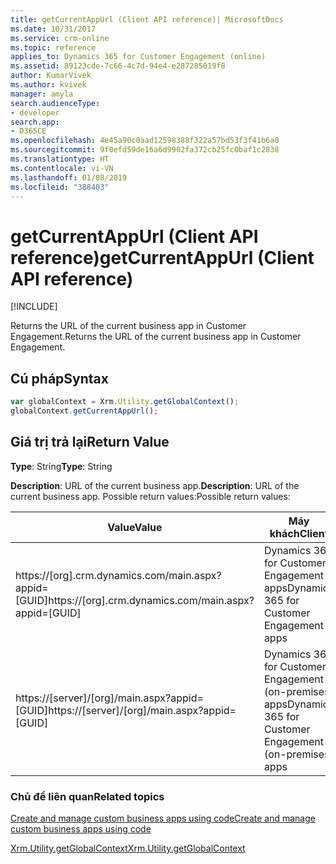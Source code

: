 ```yaml
---
title: getCurrentAppUrl (Client API reference)| MicrosoftDocs
ms.date: 10/31/2017
ms.service: crm-online
ms.topic: reference
applies_to: Dynamics 365 for Customer Engagement (online)
ms.assetid: 89123cde-7c66-4c7d-94e4-e287285019f8
author: KumarVivek
ms.author: kvivek
manager: amyla
search.audienceType:
- developer
search.app:
- D365CE
ms.openlocfilehash: 4e45a90c0aad12598388f322a57bd53f3f41b6a0
ms.sourcegitcommit: 9f0efd59de16a6d9902fa372cb25fc0baf1c2838
ms.translationtype: HT
ms.contentlocale: vi-VN
ms.lasthandoff: 01/08/2019
ms.locfileid: "388403"
---
```

# <a name="getcurrentappurl-client-api-reference"></a><span data-ttu-id="1ab64-102">getCurrentAppUrl (Client API reference)</span><span class="sxs-lookup"><span data-stu-id="1ab64-102">getCurrentAppUrl (Client API reference)</span></span>

[!INCLUDE[](../../../../../includes/cc_applies_to_update_9_0_0.md)]

<span data-ttu-id="1ab64-103">Returns the URL of the current business app in Customer Engagement.</span><span class="sxs-lookup"><span data-stu-id="1ab64-103">Returns the URL of the current business app in Customer Engagement.</span></span>

## <a name="syntax"></a><span data-ttu-id="1ab64-104">Cú pháp</span><span class="sxs-lookup"><span data-stu-id="1ab64-104">Syntax</span></span>

```JavaScript
var globalContext = Xrm.Utility.getGlobalContext();
globalContext.getCurrentAppUrl();
``` 

## <a name="return-value"></a><span data-ttu-id="1ab64-105">Giá trị trả lại</span><span class="sxs-lookup"><span data-stu-id="1ab64-105">Return Value</span></span>

<span data-ttu-id="1ab64-106">**Type**: String</span><span class="sxs-lookup"><span data-stu-id="1ab64-106">**Type**: String</span></span>

<span data-ttu-id="1ab64-107">**Description**: URL of the current business app.</span><span class="sxs-lookup"><span data-stu-id="1ab64-107">**Description**: URL of the current business app.</span></span> <span data-ttu-id="1ab64-108">Possible return values:</span><span class="sxs-lookup"><span data-stu-id="1ab64-108">Possible return values:</span></span>

|<span data-ttu-id="1ab64-109">Value</span><span class="sxs-lookup"><span data-stu-id="1ab64-109">Value</span></span> |<span data-ttu-id="1ab64-110">Máy khách</span><span class="sxs-lookup"><span data-stu-id="1ab64-110">Client</span></span> |
|---|---|
|<span data-ttu-id="1ab64-111">https://[org].crm.dynamics.com/main.aspx?appid=[GUID]</span><span class="sxs-lookup"><span data-stu-id="1ab64-111">https://[org].crm.dynamics.com/main.aspx?appid=[GUID]</span></span>|<span data-ttu-id="1ab64-112">Dynamics 365 for Customer Engagement apps</span><span class="sxs-lookup"><span data-stu-id="1ab64-112">Dynamics 365 for Customer Engagement apps</span></span> |
|<span data-ttu-id="1ab64-113">https://[server]/[org]/main.aspx?appid=[GUID]</span><span class="sxs-lookup"><span data-stu-id="1ab64-113">https://[server]/[org]/main.aspx?appid=[GUID]</span></span>|<span data-ttu-id="1ab64-114">Dynamics 365 for Customer Engagement (on-premises) apps</span><span class="sxs-lookup"><span data-stu-id="1ab64-114">Dynamics 365 for Customer Engagement (on-premises) apps</span></span> |

### <a name="related-topics"></a><span data-ttu-id="1ab64-115">Chủ đề liên quan</span><span class="sxs-lookup"><span data-stu-id="1ab64-115">Related topics</span></span>

[<span data-ttu-id="1ab64-116">Create and manage custom business apps using code</span><span class="sxs-lookup"><span data-stu-id="1ab64-116">Create and manage custom business apps using code</span></span>](../../../../create-manage-custom-business-apps-using-code.md)

[<span data-ttu-id="1ab64-117">Xrm.Utility.getGlobalContext</span><span class="sxs-lookup"><span data-stu-id="1ab64-117">Xrm.Utility.getGlobalContext</span></span>](../getGlobalContext.md) 